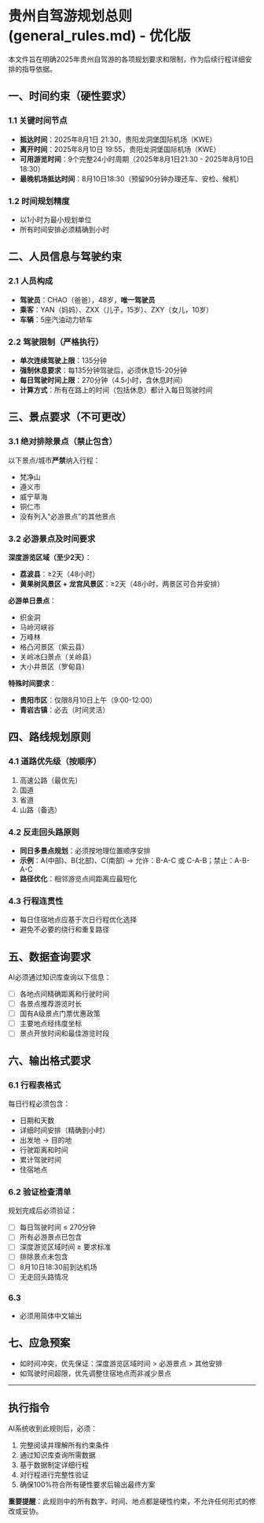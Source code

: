 # 贵州自驾游规划总则 (general_rules.md) - 优化版

本文件旨在明确2025年贵州自驾游的各项规划要求和限制，作为后续行程详细安排的指导依据。

## 一、时间约束（硬性要求）

### 1.1 关键时间节点
- **抵达时间**：2025年8月1日 21:30，贵阳龙洞堡国际机场（KWE）
- **离开时间**：2025年8月10日 19:55，贵阳龙洞堡国际机场（KWE）
- **可用游览时间**：9个完整24小时周期（2025年8月1日21:30 - 2025年8月10日18:30）
- **最晚机场抵达时间**：8月10日18:30（预留90分钟办理还车、安检、候机）

### 1.2 时间规划精度
- 以1小时为最小规划单位
- 所有时间安排必须精确到小时

## 二、人员信息与驾驶约束

### 2.1 人员构成
- **驾驶员**：CHAO（爸爸），48岁，**唯一驾驶员**
- **乘客**：YAN（妈妈）、ZXX（儿子，15岁）、ZXY（女儿，10岁）
- **车辆**：5座汽油动力轿车

### 2.2 驾驶限制（严格执行）
- **单次连续驾驶上限**：135分钟
- **强制休息要求**：每135分钟驾驶后，必须休息15-20分钟
- **每日驾驶时间上限**：270分钟（4.5小时，含休息时间）
- **计算方式**：所有在路上的时间（包括休息）都计入每日驾驶时间

## 三、景点要求（不可更改）

### 3.1 绝对排除景点（禁止包含）
以下景点/城市**严禁**纳入行程：
- 梵净山
- 遵义市
- 威宁草海
- 铜仁市
- 没有列入“必游景点”的其他景点

### 3.2 必游景点及时间要求
**深度游览区域（至少2天）**：
- **荔波县**：≥2天（48小时）
- **黄果树风景区 + 龙宫风景区**：≥2天（48小时，两景区可合并安排）

**必游单日景点**：
- 织金洞
- 马岭河峡谷
- 万峰林
- 格凸河景区（紫云县）
- 关岭冰臼景点（关岭县）
- 大小井景区（罗甸县）

**特殊时间要求**：
- **贵阳市区**：仅限8月10日上午（9:00-12:00）
- **青岩古镇**：必去（时间灵活）

## 四、路线规划原则

### 4.1 道路优先级（按顺序）
1. 高速公路（最优先）
2. 国道
3. 省道
4. 山路（备选）

### 4.2 反走回头路原则
- **同日多景点规划**：必须按地理位置顺序安排
- **示例**：A(中部)、B(北部)、C(南部) → 允许：B-A-C 或 C-A-B；禁止：A-B-A-C
- **路径优化**：相邻游览点间距离应最短化

### 4.3 行程连贯性
- 每日住宿地点应基于次日行程优化选择
- 避免不必要的绕行和重复路径

## 五、数据查询要求

AI必须通过知识库查询以下信息：
- [ ] 各地点间精确距离和行驶时间
- [ ] 各景点推荐游览时长
- [ ] 国有A级景点门票优惠政策
- [ ] 主要地点经纬度坐标
- [ ] 景点开放时间和最佳游览时段

## 六、输出格式要求

### 6.1 行程表格式
每日行程必须包含：
- 日期和天数
- 详细时间安排（精确到小时）
- 出发地 → 目的地
- 行驶距离和时间
- 累计驾驶时间
- 住宿地点

### 6.2 验证检查清单
规划完成后必须验证：
- [ ] 每日驾驶时间 ≤ 270分钟
- [ ] 所有必游景点已包含
- [ ] 深度游览区域时间 ≥ 要求标准
- [ ] 排除景点未包含
- [ ] 8月10日18:30前到达机场
- [ ] 无走回头路情况

### 6.3
- 必须用简体中文输出

## 七、应急预案
- 如时间冲突，优先保证：深度游览区域时间 > 必游景点 > 其他安排
- 如驾驶时间超限，优先调整住宿地点而非减少景点

---

## 执行指令
AI系统收到此规则后，必须：
1. 完整阅读并理解所有约束条件
2. 通过知识库查询所需数据
3. 基于数据制定详细行程
4. 对行程进行完整性验证
5. 确保100%符合所有硬性要求后输出最终方案

**重要提醒**：此规则中的所有数字、时间、地点都是硬性约束，不允许任何形式的修改或妥协。